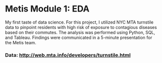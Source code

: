 # Metis Module 1: EDA
My first taste of data science. For this project, I utilized NYC MTA turnstile data to pinpoint residents with high risk of exposure to 
contagious diseases based on their commutes. The analysis was performed using Python, SQL, and Tableau. 
Findings were communicated in a 5-minute presentation for the Metis team. 

### Data: http://web.mta.info/developers/turnstile.html
